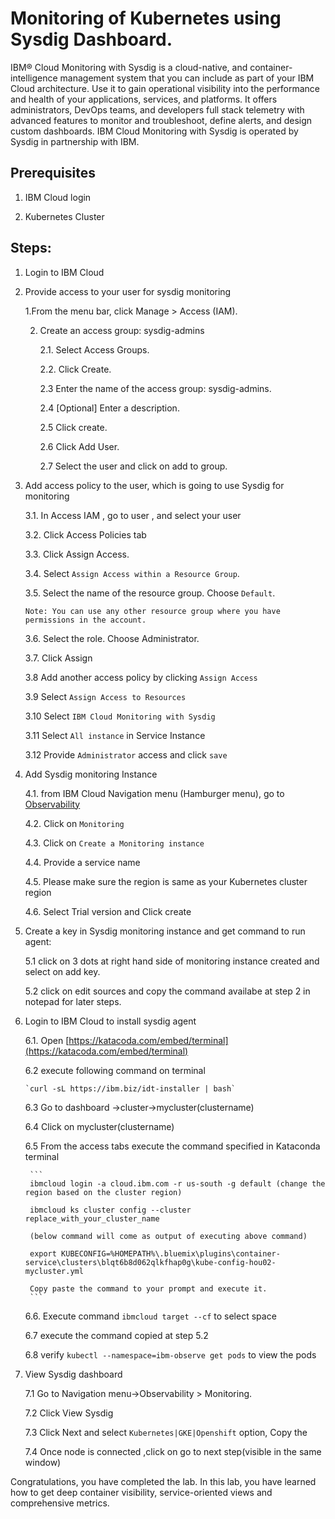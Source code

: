 # Monitoring of Kubernetes using Sysdig Dashboard. 

IBM® Cloud Monitoring with Sysdig is a cloud-native, and container-intelligence management system that you can include as part of your IBM Cloud architecture. Use it to gain operational visibility into the performance and health of your applications, services, and platforms. It offers administrators, DevOps teams, and developers full stack telemetry with advanced features to monitor and troubleshoot, define alerts, and design custom dashboards. IBM Cloud Monitoring with Sysdig is operated by Sysdig in partnership with IBM.

## Prerequisites

1. IBM Cloud login

2. Kubernetes Cluster

## Steps:

1. Login to IBM Cloud

2. Provide access to your user for sysdig monitoring 

    1.From the menu bar, click Manage > Access (IAM).

    2. Create an access group: sysdig-admins

	   2.1. Select Access Groups.
    
	   2.2. Click Create.
    
	   2.3 Enter the name of the access group: sysdig-admins.
    
	   2.4 [Optional] Enter a description.
    
	   2.5 Click create.
    
	   2.6 Click Add User.
    
	   2.7 Select the user and click on add to group.

3. Add access policy to the user, which is going to use Sysdig for monitoring

	3.1. In Access IAM , go to user , and select your user 
    
	3.2. Click Access Policies tab
    
	3.3. Click Assign Access.
    
	3.4. Select `Assign Access within a Resource Group`.
    
  	3.5. Select the name of the resource group. Choose `Default`.
    
    `Note: You can use any other resource group where you have permissions in the account.`
    
	3.6. Select the role. Choose Administrator.
    
	3.7. Click Assign

	3.8 Add another access policy by clicking `Assign Access`
    
	3.9 Select `Assign Access to Resources`
    
	3.10 Select `IBM Cloud Monitoring with Sysdig`
    
	3.11 Select `All instance` in Service Instance
    
	3.12 Provide `Administrator` access and click `save`

4. Add Sysdig monitoring Instance 

	4.1. from IBM Cloud Navigation menu (Hamburger menu), go to [Observability](https://cloud.ibm.com/observe)
    
	4.2. Click on `Monitoring`
    
	4.3. Click on `Create a Monitoring instance`
    
	4.4. Provide a service name 
    
	4.5. Please make sure the region is same as your Kubernetes cluster region
    
	4.6. Select Trial version and Click create

5. Create a key in Sysdig monitoring instance and get command to run agent:

	5.1 click on 3 dots at right hand side of monitoring instance created and select on add key.
    
	5.2 click on edit sources and copy the command availabe at step 2 in notepad for later steps.

6. Login to IBM Cloud to install sysdig agent

	6.1. Open [https://katacoda.com/embed/terminal](https://katacoda.com/embed/terminal) 
    
	6.2 execute following command on terminal 
    
	   `curl -sL https://ibm.biz/idt-installer | bash`
       
	6.3 Go to dashboard ->cluster->mycluster(clustername)
    
	6.4 Click on mycluster(clustername)
    
	6.5 From the access tabs execute the command specified in Kataconda terminal
    
		```
        ibmcloud login -a cloud.ibm.com -r us-south -g default (change the region based on the cluster region)
        
		ibmcloud ks cluster config --cluster replace_with_your_cluster_name
        
		(below command will come as output of executing above command)
        
        export KUBECONFIG=%HOMEPATH%\.bluemix\plugins\container-service\clusters\blqt6b8d062qlkfhap0g\kube-config-hou02-mycluster.yml
		
        Copy paste the command to your prompt and execute it.
		```
        
	6.6. Execute command `ibmcloud target --cf` to select space
    
	6.7 execute the command copied at step 5.2 
    
	6.8 verify `kubectl --namespace=ibm-observe get pods` to view the pods
    
7. View Sysdig dashboard

	7.1 Go to Navigation menu->Observability > Monitoring.
    
	7.2 Click View Sysdig
    
	7.3 Click Next and select `Kubernetes|GKE|Openshift` option, Copy the 

	7.4 Once node is connected ,click on go to next step(visible in the same window)
    
Congratulations, you have completed the lab. In this lab, you have learned how to get deep container visibility, service-oriented views and comprehensive metrics.
